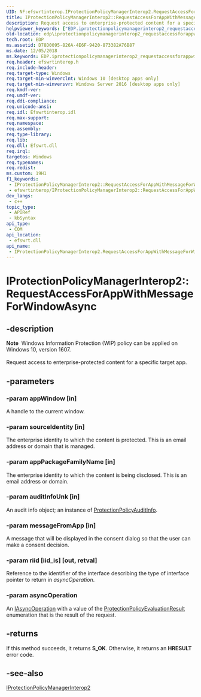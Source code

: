 ```yaml
---
UID: NF:efswrtinterop.IProtectionPolicyManagerInterop2.RequestAccessForAppWithMessageForWindowAsync
title: IProtectionPolicyManagerInterop2::RequestAccessForAppWithMessageForWindowAsync (efswrtinterop.h)
description: Request access to enterprise-protected content for a specific target app.
helpviewer_keywords: ["EDP.iprotectionpolicymanagerinterop2_requestaccessforappwithmessageforwindowasync","IProtectionPolicyManagerInterop2 interface","RequestAccessForAppWithMessageForWindowAsync method","IProtectionPolicyManagerInterop2.RequestAccessForAppWithMessageForWindowAsync","IProtectionPolicyManagerInterop2::RequestAccessForAppWithMessageForWindowAsync","RequestAccessForAppWithMessageForWindowAsync","RequestAccessForAppWithMessageForWindowAsync method","RequestAccessForAppWithMessageForWindowAsync method","IProtectionPolicyManagerInterop2 interface","efswrtinterop/IProtectionPolicyManagerInterop2::RequestAccessForAppWithMessageForWindowAsync"]
old-location: edp\iprotectionpolicymanagerinterop2_requestaccessforappwithmessageforwindowasync.htm
tech.root: EDP
ms.assetid: D78D0095-826A-4E6F-9420-873382A76B87
ms.date: 12/05/2018
ms.keywords: EDP.iprotectionpolicymanagerinterop2_requestaccessforappwithmessageforwindowasync, IProtectionPolicyManagerInterop2 interface,RequestAccessForAppWithMessageForWindowAsync method, IProtectionPolicyManagerInterop2.RequestAccessForAppWithMessageForWindowAsync, IProtectionPolicyManagerInterop2::RequestAccessForAppWithMessageForWindowAsync, RequestAccessForAppWithMessageForWindowAsync, RequestAccessForAppWithMessageForWindowAsync method, RequestAccessForAppWithMessageForWindowAsync method,IProtectionPolicyManagerInterop2 interface, efswrtinterop/IProtectionPolicyManagerInterop2::RequestAccessForAppWithMessageForWindowAsync
req.header: efswrtinterop.h
req.include-header: 
req.target-type: Windows
req.target-min-winverclnt: Windows 10 [desktop apps only]
req.target-min-winversvr: Windows Server 2016 [desktop apps only]
req.kmdf-ver: 
req.umdf-ver: 
req.ddi-compliance: 
req.unicode-ansi: 
req.idl: Efswrtinterop.idl
req.max-support: 
req.namespace: 
req.assembly: 
req.type-library: 
req.lib: 
req.dll: Efswrt.dll
req.irql: 
targetos: Windows
req.typenames: 
req.redist: 
ms.custom: 19H1
f1_keywords:
 - IProtectionPolicyManagerInterop2::RequestAccessForAppWithMessageForWindowAsync
 - efswrtinterop/IProtectionPolicyManagerInterop2::RequestAccessForAppWithMessageForWindowAsync
dev_langs:
 - c++
topic_type:
 - APIRef
 - kbSyntax
api_type:
 - COM
api_location:
 - efswrt.dll
api_name:
 - IProtectionPolicyManagerInterop2.RequestAccessForAppWithMessageForWindowAsync
---
```


# IProtectionPolicyManagerInterop2::RequestAccessForAppWithMessageForWindowAsync


## -description

<div class="alert"><b>Note</b>  Windows Information Protection (WIP) policy can be applied on Windows 10, version 1607.</div>
<div> </div>Request access to enterprise-protected content for a specific target app.

## -parameters

### -param appWindow [in]

  A handle to the current window.

### -param sourceIdentity [in]

  The enterprise identity to which the content is protected. This is an email address or domain that is managed.

### -param appPackageFamilyName [in]

The enterprise identity to which the content is being disclosed. This is an email address or domain.

### -param auditInfoUnk [in]

An audit info object; an instance of <a href="/uwp/api/Windows.Security.EnterpriseData.ProtectionPolicyAuditInfo">ProtectionPolicyAuditInfo</a>.

### -param messageFromApp [in]

A message that will be displayed in the consent dialog so that the user can make a consent decision.

### -param riid [iid_is] [out, retval]

  Reference to the identifier of the interface describing the type of interface pointer to return in <i>asyncOperation</i>.

### -param asyncOperation

An <a href="https://docs.microsoft.com/uwp/api/Windows.Foundation.IAsyncOperation_TResult_">IAsyncOperation<ProtectionPolicyEvaluationResult></a> with a value of the <a href="/uwp/api/windows.security.enterprisedata.protectionpolicyevaluationresult">ProtectionPolicyEvaluationResult</a> enumeration that is the result of the request.

## -returns

If this method succeeds, it returns <b xmlns:loc="http://microsoft.com/wdcml/l10n">S_OK</b>. Otherwise, it returns an <b xmlns:loc="http://microsoft.com/wdcml/l10n">HRESULT</b> error code.

## -see-also

<a href="/previous-versions/windows/desktop/api/efswrtinterop/nn-efswrtinterop-iprotectionpolicymanagerinterop2">IProtectionPolicyManagerInterop2</a>